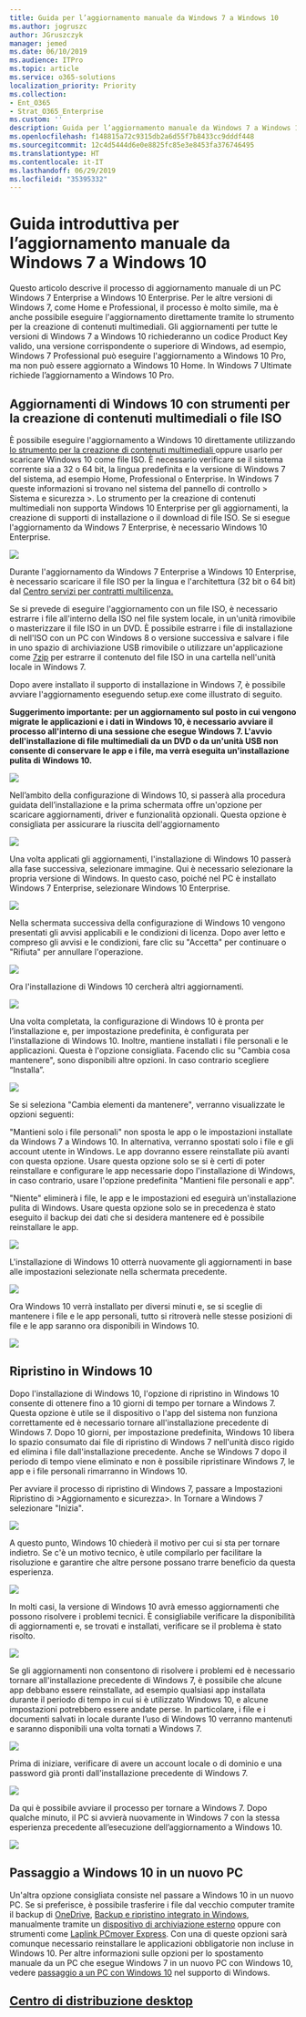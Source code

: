 ```yaml
---
title: Guida per l’aggiornamento manuale da Windows 7 a Windows 10
ms.author: jogruszc
author: JGruszczyk
manager: jemed
ms.date: 06/10/2019
ms.audience: ITPro
ms.topic: article
ms.service: o365-solutions
localization_priority: Priority
ms.collection:
- Ent_O365
- Strat_O365_Enterprise
ms.custom: ''
description: Guida per l’aggiornamento manuale da Windows 7 a Windows 10.
ms.openlocfilehash: f148815a72c9315db2a6d55f7b8433cc9dddf448
ms.sourcegitcommit: 12c4d5444d6e0e8825fc85e3e8453fa376746495
ms.translationtype: HT
ms.contentlocale: it-IT
ms.lasthandoff: 06/29/2019
ms.locfileid: "35395332"
---
```

# <a name="windows-7-to-windows-10-manual-upgrade-step-by-step-guide"></a>Guida introduttiva per l’aggiornamento manuale da Windows 7 a Windows 10

Questo articolo descrive il processo di aggiornamento manuale di un PC Windows 7 Enterprise a Windows 10 Enterprise. Per le altre versioni di Windows 7, come Home e Professional, il processo è molto simile, ma è anche possibile eseguire l'aggiornamento direttamente tramite lo strumento per la creazione di contenuti multimediali. Gli aggiornamenti per tutte le versioni di Windows 7 a Windows 10 richiederanno un codice Product Key valido, una versione corrispondente o superiore di Windows, ad esempio, Windows 7 Professional può eseguire l'aggiornamento a Windows 10 Pro, ma non può essere aggiornato a Windows 10 Home. In Windows 7 Ultimate richiede l’aggiornamento a Windows 10 Pro.

## <a name="windows-10-upgrades-using-the-media-creation-tool-or-iso-files"></a>Aggiornamenti di Windows 10 con strumenti per la creazione di contenuti multimediali o file ISO

È possibile eseguire l'aggiornamento a Windows 10 direttamente utilizzando [lo strumento per la creazione di contenuti multimediali ](https://www.microsoft.com/en-us/software-download/windows10ISO) oppure usarlo per scaricare Windows 10 come file ISO. È necessario verificare se il sistema corrente sia a 32 o 64 bit, la lingua predefinita e la versione di Windows 7 del sistema, ad esempio Home, Professional o Enterprise. In Windows 7 queste informazioni si trovano nel sistema del pannello di controllo \> Sistema e sicurezza \>. Lo strumento per la creazione di contenuti multimediali non supporta Windows 10 Enterprise per gli aggiornamenti, la creazione di supporti di installazione o il download di file ISO. Se si esegue l'aggiornamento da Windows 7 Enterprise, è necessario Windows 10 Enterprise.

![](media/windows-7-to-windows-10-upgrade-manual-media/windows-7-to-windows-10-upgrade-manual-media-1.png)

Durante l'aggiornamento da Windows 7 Enterprise a Windows 10 Enterprise, è necessario scaricare il file ISO per la lingua e l'architettura (32 bit o 64 bit) dal [Centro servizi per contratti multilicenza.](https://www.microsoft.com/licensing/servicecenter/default.aspx)

Se si prevede di eseguire l'aggiornamento con un file ISO, è necessario estrarre i file all'interno della ISO nel file system locale, in un'unità rimovibile o masterizzare il file ISO in un DVD. È possibile estrarre i file di installazione di nell'ISO con un PC con Windows 8 o versione successiva e salvare i file in uno spazio di archiviazione USB rimovibile o utilizzare un'applicazione come [7zip](https://www.7-zip.org/) per estrarre il contenuto del file ISO in una cartella nell'unità locale in Windows 7.

Dopo avere installato il supporto di installazione in Windows 7, è possibile avviare l'aggiornamento eseguendo setup.exe come illustrato di seguito.

**Suggerimento importante: per un aggiornamento sul posto in cui vengono migrate le applicazioni e i dati in Windows 10, è necessario avviare il processo all'interno di una sessione che esegue Windows 7. L'avvio dell'installazione di file multimediali da un DVD o da un'unità USB non consente di conservare le app e i file, ma verrà eseguita un'installazione pulita di Windows 10.**

![](media/windows-7-to-windows-10-upgrade-manual-media/windows-7-to-windows-10-upgrade-manual-media-2.png)

Nell’ambito della configurazione di Windows 10, si passerà alla procedura guidata dell’installazione e la prima schermata offre un'opzione per scaricare aggiornamenti, driver e funzionalità opzionali. Questa opzione è consigliata per assicurare la riuscita dell'aggiornamento

![](media/windows-7-to-windows-10-upgrade-manual-media/windows-7-to-windows-10-upgrade-manual-media-3.png)

Una volta applicati gli aggiornamenti, l'installazione di Windows 10 passerà alla fase successiva, selezionare immagine. Qui è necessario selezionare la propria versione di Windows. In questo caso, poiché nel PC è installato Windows 7 Enterprise, selezionare Windows 10 Enterprise.

![](media/windows-7-to-windows-10-upgrade-manual-media/windows-7-to-windows-10-upgrade-manual-media-4.png)

Nella schermata successiva della configurazione di Windows 10 vengono presentati gli avvisi applicabili e le condizioni di licenza. Dopo aver letto e compreso gli avvisi e le condizioni, fare clic su "Accetta" per continuare o "Rifiuta" per annullare l'operazione.

![](media/windows-7-to-windows-10-upgrade-manual-media/windows-7-to-windows-10-upgrade-manual-media-5.png)

Ora l'installazione di Windows 10 cercherà altri aggiornamenti.

![](media/windows-7-to-windows-10-upgrade-manual-media/windows-7-to-windows-10-upgrade-manual-media-6.png)

Una volta completata, la configurazione di Windows 10 è pronta per l’installazione e, per impostazione predefinita, è configurata per l'installazione di Windows 10. Inoltre, mantiene installati i file personali e le applicazioni. Questa è l'opzione consigliata. Facendo clic su "Cambia cosa mantenere", sono disponibili altre opzioni. In caso contrario scegliere “Installa”.

![](media/windows-7-to-windows-10-upgrade-manual-media/windows-7-to-windows-10-upgrade-manual-media-7.png)

Se si seleziona "Cambia elementi da mantenere", verranno visualizzate le opzioni seguenti:

"Mantieni solo i file personali" non sposta le app o le impostazioni installate da Windows 7 a Windows 10. In alternativa, verranno spostati solo i file e gli account utente in Windows. Le app dovranno essere reinstallate più avanti con questa opzione. Usare questa opzione solo se si è certi di poter reinstallare e configurare le app necessarie dopo l'installazione di Windows, in caso contrario, usare l'opzione predefinita "Mantieni file personali e app".

"Niente" eliminerà i file, le app e le impostazioni ed eseguirà un'installazione pulita di Windows. Usare questa opzione solo se in precedenza è stato eseguito il backup dei dati che si desidera mantenere ed è possibile reinstallare le app.

![](media/windows-7-to-windows-10-upgrade-manual-media/windows-7-to-windows-10-upgrade-manual-media-8.png)

L'installazione di Windows 10 otterrà nuovamente gli aggiornamenti in base alle impostazioni selezionate nella schermata precedente.

![](media/windows-7-to-windows-10-upgrade-manual-media/windows-7-to-windows-10-upgrade-manual-media-9.png)

Ora Windows 10 verrà installato per diversi minuti e, se si sceglie di mantenere i file e le app personali, tutto si ritroverà nelle stesse posizioni di file e le app saranno ora disponibili in Windows 10.

![](media/windows-7-to-windows-10-upgrade-manual-media/windows-7-to-windows-10-upgrade-manual-media-10.png)

## 

## <a name="recovery-in-windows-10"></a>Ripristino in Windows 10

Dopo l'installazione di Windows 10, l'opzione di ripristino in Windows 10 consente di ottenere fino a 10 giorni di tempo per tornare a Windows 7. Questa opzione è utile se il dispositivo o l'app del sistema non funziona correttamente ed è necessario tornare all'installazione precedente di Windows 7. Dopo 10 giorni, per impostazione predefinita, Windows 10 libera lo spazio consumato dai file di ripristino di Windows 7 nell'unità disco rigido ed elimina i file dall'installazione precedente. Anche se Windows 7 dopo il periodo di tempo viene eliminato e non è possibile ripristinare Windows 7, le app e i file personali rimarranno in Windows 10.

Per avviare il processo di ripristino di Windows 7, passare a Impostazioni Ripristino di \>Aggiornamento e sicurezza\>. In Tornare a Windows 7 selezionare "Inizia".

![](media/windows-7-to-windows-10-upgrade-manual-media/windows-7-to-windows-10-upgrade-manual-media-11.png)

A questo punto, Windows 10 chiederà il motivo per cui si sta per tornare indietro. Se c'è un motivo tecnico, è utile compilarlo per facilitare la risoluzione e garantire che altre persone possano trarre beneficio da questa esperienza.

![](media/windows-7-to-windows-10-upgrade-manual-media/windows-7-to-windows-10-upgrade-manual-media-12.png)

In molti casi, la versione di Windows 10 avrà emesso aggiornamenti che possono risolvere i problemi tecnici. È consigliabile verificare la disponibilità di aggiornamenti e, se trovati e installati, verificare se il problema è stato risolto.

![](media/windows-7-to-windows-10-upgrade-manual-media/windows-7-to-windows-10-upgrade-manual-media-13.png)

Se gli aggiornamenti non consentono di risolvere i problemi ed è necessario tornare all'installazione precedente di Windows 7, è possibile che alcune app debbano essere reinstallate, ad esempio qualsiasi app installata durante il periodo di tempo in cui si è utilizzato Windows 10, e alcune impostazioni potrebbero essere andate perse. In particolare, i file e i documenti salvati in locale durante l’uso di Windows 10 verranno mantenuti e saranno disponibili una volta tornati a Windows 7. 

![](media/windows-7-to-windows-10-upgrade-manual-media/windows-7-to-windows-10-upgrade-manual-media-14.png)

Prima di iniziare, verificare di avere un account locale o di dominio e una password già pronti dall'installazione precedente di Windows 7.

![](media/windows-7-to-windows-10-upgrade-manual-media/windows-7-to-windows-10-upgrade-manual-media-15.png)

Da qui è possibile avviare il processo per tornare a Windows 7. Dopo qualche minuto, il PC si avvierà nuovamente in Windows 7 con la stessa esperienza precedente all’esecuzione dell’aggiornamento a Windows 10.

![](media/windows-7-to-windows-10-upgrade-manual-media/windows-7-to-windows-10-upgrade-manual-media-16.png)

## <a name="moving-to-windows-10-on-a-new-pc"></a>Passaggio a Windows 10 in un nuovo PC

Un'altra opzione consigliata consiste nel passare a Windows 10 in un nuovo PC. Se si preferisce, è possibile trasferire i file dal vecchio computer tramite il backup di [OneDrive](https://support.office.com/article/b5e918be-0fd4-4095-98da-bceed57f8e0c?ocid=MoveToWindows10), [Backup e ripristino integrato in Windows](https://support.microsoft.com/help/4469209?ocid=MoveToWindows10), manualmente tramite un [dispositivo di archiviazione esterno](https://support.microsoft.com/it-IT/help/4465814/windows-7-move-files-off-pc-with-an-external-storage-device?ocid=MoveToWindows10) oppure con strumenti come [Laplink PCmover Express](https://www.microsoft.com/en-us/windows/transfer-your-data). Con una di queste opzioni sarà comunque necessario reinstallare le applicazioni obbligatorie non incluse in Windows 10. Per altre informazioni sulle opzioni per lo spostamento manuale da un PC che esegue Windows 7 in un nuovo PC con Windows 10, vedere [passaggio a un PC con Windows 10](https://support.microsoft.com/it-IT/help/4229823?ocid=MoveToWindows10) nel supporto di Windows.

## <a name="desktop-deployment-centerhttpsakamshowtoshift"></a>[Centro di distribuzione desktop](https://aka.ms/howtoshift)